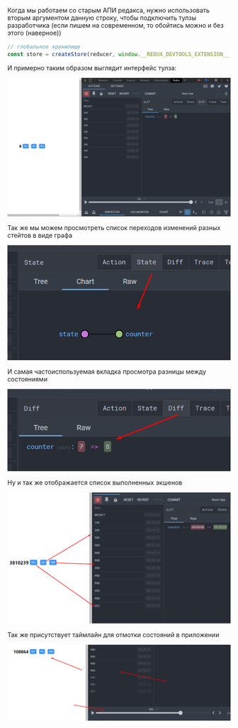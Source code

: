 
Когда мы работаем со старым АПИ редакса, нужно использовать вторым аргументом данную строку, чтобы подключить тулзы разработчика (если пишем на современном, то обойтись можно и без этого (наверное))

```js
// глобальное хранилище
const store = createStore(reducer, window.__REDUX_DEVTOOLS_EXTENSION__ && window.__REDUX_DEVTOOLS_EXTENSION__());
```

И примерно таким образом выглядит интерфейс тулза:

![](_png/Pasted%20image%2020230319153147.png)

Так же мы можем просмотреть список переходов изменений разных стейтов в виде графа

![](_png/Pasted%20image%2020230319153441.png)

И самая частоиспользуемая вкладка просмотра разницы между состояниями

![](_png/Pasted%20image%2020230319153443.png)

Ну и так же отображается список выполненных экшенов

![](_png/Pasted%20image%2020230319153446.png)

Так же присутствует таймлайн для отмотки состояний в приложении

![](_png/Pasted%20image%2020230319153645.png)

